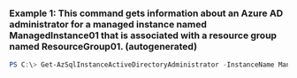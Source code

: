 ### Example 1: This command gets information about an Azure AD administrator for a managed instance named ManagedInstance01 that is associated with a resource group named ResourceGroup01. (autogenerated)
```powershell
PS C:\> Get-AzSqlInstanceActiveDirectoryAdministrator -InstanceName ManagedInstance01 -ResourceGroupName ResourceGroup01
```

